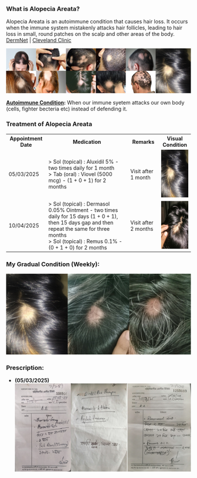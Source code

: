 ### **What is Alopecia Areata?**
Alopecia Areata is an autoimmune condition that causes hair loss. It occurs when the immune system mistakenly attacks hair follicles, leading to hair loss in small, round patches on the scalp and other areas of the body. [DermNet](https://dermnetnz.org/topics/alopecia-areata?form=MG0AV3) | [Cleveland Clinic](https://my.clevelandclinic.org/health/diseases/12423-alopecia-areata?form=MG0AV3&form=MG0AV3)

![Alopecia Areate](alopecia_areata_images.png)

**[Autoimmune Condition](https://my.clevelandclinic.org/health/diseases/21624-autoimmune-diseases):** When our immune syetem attacks our own body (cells, fighter becteria etc) instead of defending it. 


### **Treatment of Alopecia Areata**
<table>
    <tr>
        <th>Appointment Date</th>
        <th>Medication</th>
        <th>Remarks</th>
        <th>Visual Condition</th>    
    </tr>
    <tr>
        <td>05/03/2025</td>
        <td>> Sol (topical) : Aluxidil 5% - two times daily for 1 month<br>> Tab (oral) : Viovel (5000 mcg) - (1 + 0 + 1) for 2 months</td>
        <td>Visit after 1 month</td>
        <td><img src="mine_080325.jpg" alt="Visual Condition1" width="100" height="130"></td>
    </tr>
    <tr>
        <td>10/04/2025</td>
        <td>> Sol (topical) : Dermasol 0.05% Ointment - two times daily for 15 days (1 + 0 + 1), then 15 days gap and then repeat the same for three months<br>> Sol (topical) : Remus 0.1% - (0 + 1 + 0) for 2 months</td>
        <td>Visit after 2 months</td>
        <td><img src="mine_090425.jpg" alt="Visual Condition1" width="100" height="130"></td>
    </tr>
</table>

### **My Gradual Condition (Weekly):**
![My Gradual Condition](my_gradual_condition.png)

### **Prescription:**
- **(05/03/2025)** ![Prescription](all_prescriptions.png)